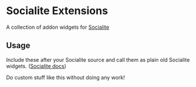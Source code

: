 # Socialite Extensions

A collection of addon widgets for [Socialite](//github.com/dbushell/socialite)

## Usage

Include these after your Socialite source and call them as plain old Socialite widgets. ([Socialite docs](//github.com/dbushell/Socialite/blob/master/README.md))

Do custom stuff like this without doing any work!

